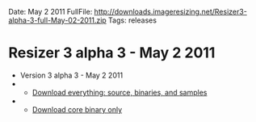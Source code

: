 Date: May 2 2011
FullFile: http://downloads.imageresizing.net/Resizer3-alpha-3-full-May-02-2011.zip
Tags: releases

# Resizer 3 alpha 3 - May 2 2011

* Version 3 alpha 3 - May 2 2011 
* * [Download everything: source, binaries, and samples](http://downloads.imageresizing.net/Resizer3-alpha-3-full-May-02-2011.zip) 
* * [Download core binary only](http://downloads.imageresizing.net/Resizer3-alpha-3-min-May-02-2011.zip)
